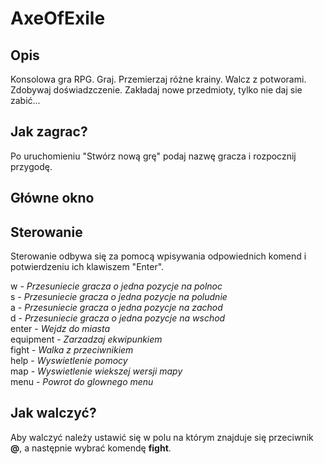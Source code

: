# AxeOfExile

## Opis
Konsolowa gra RPG. Graj. Przemierzaj różne krainy. Walcz z potworami. Zdobywaj doświadzczenie. Zakładaj nowe przedmioty, tylko nie daj sie zabić...

## Jak zagrac?
Po uruchomieniu "Stwórz nową grę" podaj nazwę gracza i rozpocznij przygodę.

## Główne okno

## Sterowanie
Sterowanie odbywa się za pomocą wpisywania odpowiednich komend i potwierdzeniu ich klawiszem "Enter".

w - *Przesuniecie gracza o jedna pozycje na polnoc*  
s - *Przesuniecie gracza o jedna pozycje na poludnie*  
a - *Przesuniecie gracza o jedna pozycje na zachod*  
d - *Przesuniecie gracza o jedna pozycje na wschod*  
enter - *Wejdz do miasta*  
equipment - *Zarzadzaj ekwipunkiem*  
fight - *Walka z przeciwnikiem*  
help - *Wyswietlenie pomocy*  
map - *Wyswietlenie wiekszej wersji mapy*  
menu - *Powrot do glownego menu*  

## Jak walczyć?
Aby walczyć należy ustawić się w polu na którym znajduje się przeciwnik **@**, a następnie wybrać komendę **fight**.





